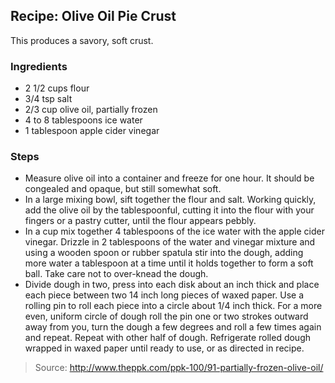 ## Recipe: Olive Oil Pie Crust
This produces a savory, soft crust.  


### Ingredients
 - 2 1/2 cups flour
 - 3/4 tsp salt
 - 2/3 cup olive oil, partially frozen
 - 4 to 8 tablespoons ice water
 - 1 tablespoon apple cider vinegar

### Steps
 - Measure olive oil into a container and freeze for one hour. It should be congealed and opaque, but still somewhat soft.
 - In a large mixing bowl, sift together the flour and salt. Working quickly, add the olive oil by the tablespoonful, cutting it into the flour with your fingers or a pastry cutter, until the flour appears pebbly.
 - In a cup mix together 4 tablespoons of the ice water with the apple cider vinegar. Drizzle in 2 tablespoons of the water and vinegar mixture and using a wooden spoon or rubber spatula stir into the dough, adding more water a tablespoon at a time until it holds together to form a soft ball. Take care not to over-knead the dough.
 - Divide dough in two, press into each disk about an inch thick and place each piece between two 14 inch long pieces of waxed paper. Use a rolling pin to roll each piece into a circle about 1/4 inch thick. For a more even, uniform circle of dough roll the pin one or two strokes outward away from you, turn the dough a few degrees and roll a few times again and repeat. Repeat with other half of dough. Refrigerate rolled dough wrapped in waxed paper until ready to use, or as directed in recipe.

> Source: http://www.theppk.com/ppk-100/91-partially-frozen-olive-oil/